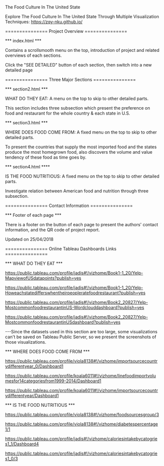 The Food Culture In The United State

Explore The Food Culture In The United State Through Multiple Visualization Techniques: https://zqy-nku.github.io/

=============== Project Overview ===============

*** index.html ***

Contains a scrollsmooth menu on the top, introduction of project and related overviews of each sections.

Click the "SEE DETAILED" button of each section, then switch into a new detailed page

=============== Three Major Sections ===============

*** section2.html ***

WHAT DO THEY EAT:  A menu on the top to skip to other detailed parts.

This section includes three subsection which present the preference on food and restaurant for the whole country & each state in U.S.

*** section3.html ***

WHERE DOES FOOD COME FROM: A fixed menu on the top to skip to other detailed parts.

To present the countries that supply the most imported food and the states produce the most homegrown food, also discovers the volume and value tendency of these food as time goes by.

*** section4.html ****

IS THE FOOD NUTRITIOUS: A fixed menu on the top to skip to other detailed parts.

Investigate relation between American food and nutrition through three subsection.

=============== Contact Information ===============

*** Footer of each page ***

There is a footer on the button of each page to present the authors' contact information, and the QR code of project report.

Updated on 25/04/2018

=============== Online Tableau Dashboards Links ===============

*** WHAT DO THEY EAT ***

https://public.tableau.com/profile/jadis#!/vizhome/Book1-1_20/Yelp-MapviewofUSdatapoints?publish=yes

https://public.tableau.com/profile/jadis#!/vizhome/Book1-1_20/Yelp-Howeachstatedifferswhentheirpeopleratefoodrestaurant?publish=yes

https://public.tableau.com/profile/jadis#!/vizhome/Book2_20827/Yelp-MostcommonfoodrestaurantinUS-Wordclouddashboard?publish=yes

https://public.tableau.com/profile/jadis#!/vizhome/Book2_20827/Yelp-MostcommonfoodrestaurantinUSdashboard?publish=yes

---Since the datasets used in this section are too large, some visualizations can't be saved on Tableau Public Server, so we present the screenshots of those visualizations.

*** WHERE DOES FOOD COME FROM ***

https://public.tableau.com/profile/viola8138#!/vizhome/importsourcecountrydifferentyear_0/Dashboard1

https://public.tableau.com/profile/koala6011#!/vizhome/linefoodimportvolumesfor14categoriesfrom1999-2014/Dashboard1

https://public.tableau.com/profile/koala6011#!/vizhome/importsourcecountrydifferentyear/Dashboard1

*** IS THE FOOD NUTRITIOUS ***

https://public.tableau.com/profile/viola8138#!/vizhome/foodsourcesgroup/3

https://public.tableau.com/profile/viola8138#!/vizhome/diabetespercentage1/1

https://public.tableau.com/profile/jadis#!/vizhome/caloriesintakebycatogries1_1/Dashboard4

https://public.tableau.com/profile/jadis#!/vizhome/caloriesintakebycatogries1_0/3